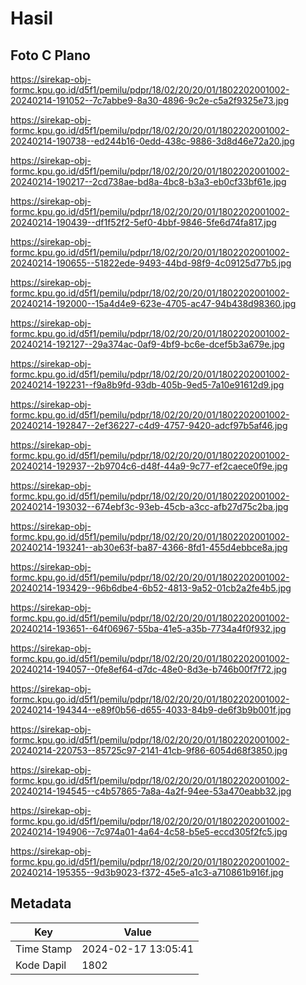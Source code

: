 # Hasil

## Foto C Plano

https://sirekap-obj-formc.kpu.go.id/d5f1/pemilu/pdpr/18/02/20/20/01/1802202001002-20240214-191052--7c7abbe9-8a30-4896-9c2e-c5a2f9325e73.jpg

https://sirekap-obj-formc.kpu.go.id/d5f1/pemilu/pdpr/18/02/20/20/01/1802202001002-20240214-190738--ed244b16-0edd-438c-9886-3d8d46e72a20.jpg

https://sirekap-obj-formc.kpu.go.id/d5f1/pemilu/pdpr/18/02/20/20/01/1802202001002-20240214-190217--2cd738ae-bd8a-4bc8-b3a3-eb0cf33bf61e.jpg

https://sirekap-obj-formc.kpu.go.id/d5f1/pemilu/pdpr/18/02/20/20/01/1802202001002-20240214-190439--df1f52f2-5ef0-4bbf-9846-5fe6d74fa817.jpg

https://sirekap-obj-formc.kpu.go.id/d5f1/pemilu/pdpr/18/02/20/20/01/1802202001002-20240214-190655--51822ede-9493-44bd-98f9-4c09125d77b5.jpg

https://sirekap-obj-formc.kpu.go.id/d5f1/pemilu/pdpr/18/02/20/20/01/1802202001002-20240214-192000--15a4d4e9-623e-4705-ac47-94b438d98360.jpg

https://sirekap-obj-formc.kpu.go.id/d5f1/pemilu/pdpr/18/02/20/20/01/1802202001002-20240214-192127--29a374ac-0af9-4bf9-bc6e-dcef5b3a679e.jpg

https://sirekap-obj-formc.kpu.go.id/d5f1/pemilu/pdpr/18/02/20/20/01/1802202001002-20240214-192231--f9a8b9fd-93db-405b-9ed5-7a10e91612d9.jpg

https://sirekap-obj-formc.kpu.go.id/d5f1/pemilu/pdpr/18/02/20/20/01/1802202001002-20240214-192847--2ef36227-c4d9-4757-9420-adcf97b5af46.jpg

https://sirekap-obj-formc.kpu.go.id/d5f1/pemilu/pdpr/18/02/20/20/01/1802202001002-20240214-192937--2b9704c6-d48f-44a9-9c77-ef2caece0f9e.jpg

https://sirekap-obj-formc.kpu.go.id/d5f1/pemilu/pdpr/18/02/20/20/01/1802202001002-20240214-193032--674ebf3c-93eb-45cb-a3cc-afb27d75c2ba.jpg

https://sirekap-obj-formc.kpu.go.id/d5f1/pemilu/pdpr/18/02/20/20/01/1802202001002-20240214-193241--ab30e63f-ba87-4366-8fd1-455d4ebbce8a.jpg

https://sirekap-obj-formc.kpu.go.id/d5f1/pemilu/pdpr/18/02/20/20/01/1802202001002-20240214-193429--96b6dbe4-6b52-4813-9a52-01cb2a2fe4b5.jpg

https://sirekap-obj-formc.kpu.go.id/d5f1/pemilu/pdpr/18/02/20/20/01/1802202001002-20240214-193651--64f06967-55ba-41e5-a35b-7734a4f0f932.jpg

https://sirekap-obj-formc.kpu.go.id/d5f1/pemilu/pdpr/18/02/20/20/01/1802202001002-20240214-194057--0fe8ef64-d7dc-48e0-8d3e-b746b00f7f72.jpg

https://sirekap-obj-formc.kpu.go.id/d5f1/pemilu/pdpr/18/02/20/20/01/1802202001002-20240214-194344--e89f0b56-d655-4033-84b9-de6f3b9b001f.jpg

https://sirekap-obj-formc.kpu.go.id/d5f1/pemilu/pdpr/18/02/20/20/01/1802202001002-20240214-220753--85725c97-2141-41cb-9f86-6054d68f3850.jpg

https://sirekap-obj-formc.kpu.go.id/d5f1/pemilu/pdpr/18/02/20/20/01/1802202001002-20240214-194545--c4b57865-7a8a-4a2f-94ee-53a470eabb32.jpg

https://sirekap-obj-formc.kpu.go.id/d5f1/pemilu/pdpr/18/02/20/20/01/1802202001002-20240214-194906--7c974a01-4a64-4c58-b5e5-eccd305f2fc5.jpg

https://sirekap-obj-formc.kpu.go.id/d5f1/pemilu/pdpr/18/02/20/20/01/1802202001002-20240214-195355--9d3b9023-f372-45e5-a1c3-a710861b916f.jpg


## Metadata

| Key        | Value               |
| ---------- | ------------------- |
| Time Stamp | 2024-02-17 13:05:41 |
| Kode Dapil | 1802                |



